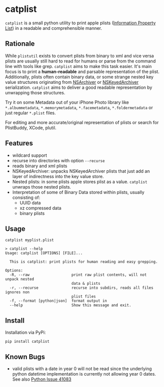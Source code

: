 # catplist

`catplist` is a small python utility to print apple plists 
([Information Property List](https://developer.apple.com/documentation/bundleresources/information_property_list/)) 
in a readable and comprehensible manner.

## Rationale

While `plistutil` exists to convert plists from binary to xml and vice versa plists are usually still hard to 
read for humans or parse from the command line with tools like grep. `catplist` aims to make this task easier.
It's main focus is to print a **human-readable** and parsable representation of the plist. Additionally, plists
often contain binary data, or some strange nested key value structures originating from 
[NSArchiver](https://developer.apple.com/documentation/foundation/nsarchiver)
or [NSKeyedArchiver](https://developer.apple.com/documentation/foundation/nskeyedarchiver) serialization. 
`catplist` aims to deliver a good readable representation by unwrapping those structures. 

Try it on some Metadata out of your iPhone Photo library like `*.albummetadata`, `*.memorymetadata`, `*.facemetadata`, 
`*.foldermetadata` or just regular `*.plist` files. 

For editing and more accurate/original representation of plists or search for PlistBuddy, XCode, plutil. 

## Features

* wildcard support 
* recurse into directories with option `--recurse`
* reads binary and xml plists
* NSKeyedArchiver: unpacks NSKeyedArchiver plists that just add an layer of indirectness into the key value store. 
* Nested plists: in some plists apple stores plist as a value. `catplist` unwraps those nested plists.
* Interpretation of some of Binary Data stored within plists, usually consisting of:
  * UUID data
  * xz compressed data
  * binary plists
  
## Usage

```
catplist myplist.plist
```

```
> catplist --help
Usage: catplist [OPTIONS] [FILE]...

  This is catplist: print plists for human reading and easy grepping.

Options:
  -R, --raw                   print raw plist contents, will not unpack nested
                              data & plists
  -r, --recurse               recurse into subdirs, reads all files ignores non
                              plist files
  -f, --format [python|json]  format output in
  --help                      Show this message and exit.

```

## Install

Installation via PyPi:
```
pip install catplist
```


## Known Bugs
* valid plists with a date in year 0 will not be read since the underlying python 
  datetime implementation is currently not allowing year 0 dates. 
  See also [Python Issue 41083](https://bugs.python.org/issue41083)